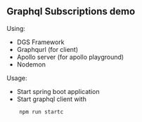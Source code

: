 ## Graphql Subscriptions demo

Using: 
* DGS Framework
* Graphqurl (for client)
* Apollo server (for apollo playground)
* Nodemon

Usage:
* Start spring boot application
* Start graphql client with
```console
    npm run startc
```